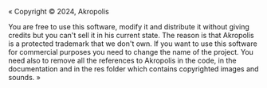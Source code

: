 « Copyright © 2024, Akropolis

You are free to use this software, modify it and distribute it without giving credits but you can't sell it in his current state.
The reason is that Akropolis is a protected trademark that we don't own.
If you want to use this software for commercial purposes you need to change the name of the project.
You need also to remove all the references to Akropolis in the code, in the documentation and in the res folder which contains copyrighted images and sounds. »